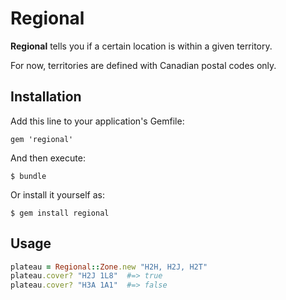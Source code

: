 # Regional
**Regional** tells you if a certain location is within a given
territory.

For now, territories are defined with Canadian postal codes only.


## Installation

Add this line to your application's Gemfile:

    gem 'regional'

And then execute:

    $ bundle

Or install it yourself as:

    $ gem install regional

## Usage

```rb
plateau = Regional::Zone.new "H2H, H2J, H2T" 
plateau.cover? "H2J 1L8"  #=> true
plateau.cover? "H3A 1A1"  #=> false
```
